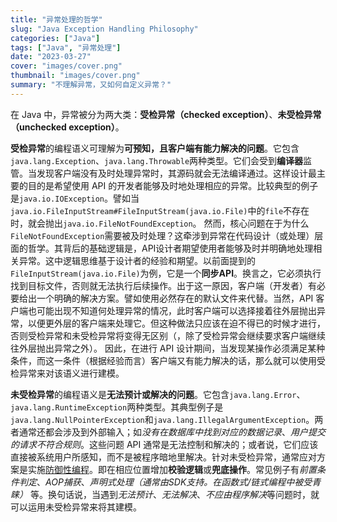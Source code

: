 ```yaml
---
title: "异常处理的哲学"
slug: "Java Exception Handling Philosophy"
categories: ["Java"]
tags: ["Java", "异常处理"]
date: "2023-03-27"
cover: "images/cover.png"
thumbnail: "images/cover.png"
summary: "不理解异常，又如何自定义异常？"
---
```


在 Java 中，异常被分为两大类：**受检异常（checked exception）**、**未受检异常（unchecked exception）**。

**受检异常**的编程语义可理解为**可预知，且客户端有能力解决的问题**。它包含`java.lang.Exception`、`java.lang.Throwable`两种类型。它们会受到**编译器**监管。当发现客户端没有及时处理异常时，其源码就会无法编译通过。这样设计最主要的目的是希望使用 API 的开发者能够及时地处理相应的异常。比较典型的例子是`java.io.IOException`。譬如当`java.io.FileInputStream#FileInputStream(java.io.File)`中的`file`不存在时，就会抛出`java.io.FileNotFoundException`。
然而，核心问题在于为什么`FileNotFoundException`需要被及时处理？这牵涉到异常在代码设计（或处理）层面的哲学。其背后的基础逻辑是，API设计者期望使用者能够及时并明确地处理相关异常。这中逻辑思维基于设计者的经验和期望。以前面提到的`FileInputStream(java.io.File)`为例，它是一个**同步API**。换言之，它必须执行找到目标文件，否则就无法执行后续操作。出于这一原因，客户端（开发者）有必要给出一个明确的解决方案。譬如使用必然存在的默认文件来代替。当然，API 客户端也可能出现不知道何处理异常的情况，此时客户端可以选择接着往外层抛出异常，以便更外层的客户端来处理它。但这种做法只应该在迫不得已的时候才进行，否则受检异常和未受检异常将变得无区别（，除了受检异常会继续要求客户端继续往外层抛出异常之外）。
因此，在进行 API 设计期间，当发现某操作必须满足某种条件，而这一条件（根据经验而言）客户端又有能力解决的话，那么就可以使用受检异常来对该语义进行建模。

**未受检异常**的编程语义是**无法预计或解决的问题**。它包含`java.lang.Error`、`java.lang.RuntimeException`两种类型。其典型例子是`java.lang.NullPointerException`和`java.lang.IllegalArgumentException`。两者通常还都会涉及到外部输入；如*没有在数据库中找到对应的数据记录*、*用户提交的请求不符合规则*。这些问题 API 通常是无法控制和解决的；或者说，它们应该直接被系统用户所感知，而不是被程序暗地里解决。针对未受检异常，通常应对方案是实施[防御性编程](https://zh.wikipedia.org/wiki/%E9%98%B2%E5%BE%A1%E6%80%A7%E7%BC%96%E7%A8%8B)。即在相应位置增加**校验逻辑**或**兜底操作**。常见例子有*前置条件判定*、*AOP捕获*、*声明式处理（通常由SDK支持。在函数式/链式编程中被受青睐）* 等。换句话说，当遇到*无法预计*、*无法解决*、*不应由程序解决*等问题时，就可以运用未受检异常来将其建模。
